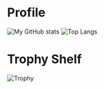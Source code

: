 # Profile
![My GitHub stats](https://github-readme-stats.vercel.app/api?username=mini-ware&show_icons=true&theme=monokai)
![Top Langs](https://github-readme-stats.vercel.app/api/top-langs/?username=mini-ware&theme=monokai&layout=compact)</br>
# Trophy Shelf
![Trophy](https://github-profile-trophy.vercel.app/?username=mini-ware&theme=monokai&row=1&margin-w=5)
<!--
**Mini-Ware/Mini-Ware** is a ✨ _special_ ✨ repository because its `README.md` (this file) appears on your GitHub profile.
Here are some ideas to get you started:
- 🔭 I’m currently working on nothing
- 🌱 I’m currently learning cyber security
- 👯 I’m looking to collaborate on small projects
- 🤔 I’m looking for help with crypto
- 💬 Ask me about anything
- 📫 How to reach me: Discord
- 😄 Pronouns: He
- ⚡ Fun fact: You found this
-->
